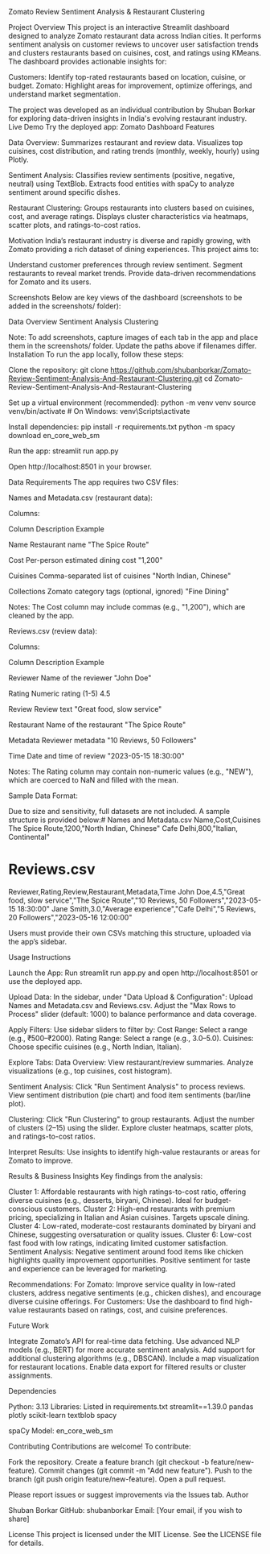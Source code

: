 Zomato Review Sentiment Analysis & Restaurant Clustering

Project Overview
This project is an interactive Streamlit dashboard designed to analyze Zomato restaurant data across Indian cities. It performs sentiment analysis on customer reviews to uncover user satisfaction trends and clusters restaurants based on cuisines, cost, and ratings using KMeans. The dashboard provides actionable insights for:

Customers: Identify top-rated restaurants based on location, cuisine, or budget.
Zomato: Highlight areas for improvement, optimize offerings, and understand market segmentation.

The project was developed as an individual contribution by Shuban Borkar for exploring data-driven insights in India's evolving restaurant industry.
Live Demo
Try the deployed app: Zomato Dashboard
Features

Data Overview:
Summarizes restaurant and review data.
Visualizes top cuisines, cost distribution, and rating trends (monthly, weekly, hourly) using Plotly.


Sentiment Analysis:
Classifies review sentiments (positive, negative, neutral) using TextBlob.
Extracts food entities with spaCy to analyze sentiment around specific dishes.


Restaurant Clustering:
Groups restaurants into clusters based on cuisines, cost, and average ratings.
Displays cluster characteristics via heatmaps, scatter plots, and ratings-to-cost ratios.



Motivation
India’s restaurant industry is diverse and rapidly growing, with Zomato providing a rich dataset of dining experiences. This project aims to:

Understand customer preferences through review sentiment.
Segment restaurants to reveal market trends.
Provide data-driven recommendations for Zomato and its users.

Screenshots
Below are key views of the dashboard (screenshots to be added in the screenshots/ folder):



Data Overview
Sentiment Analysis
Clustering








Note: To add screenshots, capture images of each tab in the app and place them in the screenshots/ folder. Update the paths above if filenames differ.
Installation
To run the app locally, follow these steps:

Clone the repository:
git clone https://github.com/shubanborkar/Zomato-Review-Sentiment-Analysis-And-Restaurant-Clustering.git
cd Zomato-Review-Sentiment-Analysis-And-Restaurant-Clustering


Set up a virtual environment (recommended):
python -m venv venv
source venv/bin/activate  # On Windows: venv\Scripts\activate


Install dependencies:
pip install -r requirements.txt
python -m spacy download en_core_web_sm


Run the app:
streamlit run app.py

Open http://localhost:8501 in your browser.


Data Requirements
The app requires two CSV files:

Names and Metadata.csv (restaurant data):

Columns:


Column
Description
Example



Name
Restaurant name
"The Spice Route"


Cost
Per-person estimated dining cost
"1,200"


Cuisines
Comma-separated list of cuisines
"North Indian, Chinese"


Collections
Zomato category tags (optional, ignored)
"Fine Dining"



Notes: The Cost column may include commas (e.g., "1,200"), which are cleaned by the app.


Reviews.csv (review data):

Columns:


Column
Description
Example



Reviewer
Name of the reviewer
"John Doe"


Rating
Numeric rating (1-5)
4.5


Review
Review text
"Great food, slow service"


Restaurant
Name of the restaurant
"The Spice Route"


Metadata
Reviewer metadata
"10 Reviews, 50 Followers"


Time
Date and time of review
"2023-05-15 18:30:00"



Notes: The Rating column may contain non-numeric values (e.g., "NEW"), which are coerced to NaN and filled with the mean.



Sample Data Format:

Due to size and sensitivity, full datasets are not included. A sample structure is provided below:# Names and Metadata.csv
Name,Cost,Cuisines
The Spice Route,1200,"North Indian, Chinese"
Cafe Delhi,800,"Italian, Continental"

# Reviews.csv
Reviewer,Rating,Review,Restaurant,Metadata,Time
John Doe,4.5,"Great food, slow service","The Spice Route","10 Reviews, 50 Followers","2023-05-15 18:30:00"
Jane Smith,3.0,"Average experience","Cafe Delhi","5 Reviews, 20 Followers","2023-05-16 12:00:00"


Users must provide their own CSVs matching this structure, uploaded via the app’s sidebar.

Usage Instructions

Launch the App:
Run streamlit run app.py and open http://localhost:8501 or use the deployed app.


Upload Data:
In the sidebar, under "Data Upload & Configuration":
Upload Names and Metadata.csv and Reviews.csv.
Adjust the "Max Rows to Process" slider (default: 1000) to balance performance and data coverage.




Apply Filters:
Use sidebar sliders to filter by:
Cost Range: Select a range (e.g., ₹500–₹2000).
Rating Range: Select a range (e.g., 3.0–5.0).
Cuisines: Choose specific cuisines (e.g., North Indian, Italian).




Explore Tabs:
Data Overview:
View restaurant/review summaries.
Analyze visualizations (e.g., top cuisines, cost histogram).


Sentiment Analysis:
Click "Run Sentiment Analysis" to process reviews.
View sentiment distribution (pie chart) and food item sentiments (bar/line plot).


Clustering:
Click "Run Clustering" to group restaurants.
Adjust the number of clusters (2–15) using the slider.
Explore cluster heatmaps, scatter plots, and ratings-to-cost ratios.




Interpret Results:
Use insights to identify high-value restaurants or areas for Zomato to improve.



Results & Business Insights
Key findings from the analysis:

Cluster 1: Affordable restaurants with high ratings-to-cost ratio, offering diverse cuisines (e.g., desserts, biryani, Chinese). Ideal for budget-conscious customers.
Cluster 2: High-end restaurants with premium pricing, specializing in Italian and Asian cuisines. Targets upscale dining.
Cluster 4: Low-rated, moderate-cost restaurants dominated by biryani and Chinese, suggesting oversaturation or quality issues.
Cluster 6: Low-cost fast food with low ratings, indicating limited customer satisfaction.
Sentiment Analysis:
Negative sentiment around food items like chicken highlights quality improvement opportunities.
Positive sentiment for taste and experience can be leveraged for marketing.


Recommendations:
For Zomato: Improve service quality in low-rated clusters, address negative sentiments (e.g., chicken dishes), and encourage diverse cuisine offerings.
For Customers: Use the dashboard to find high-value restaurants based on ratings, cost, and cuisine preferences.



Future Work

Integrate Zomato’s API for real-time data fetching.
Use advanced NLP models (e.g., BERT) for more accurate sentiment analysis.
Add support for additional clustering algorithms (e.g., DBSCAN).
Include a map visualization for restaurant locations.
Enable data export for filtered results or cluster assignments.

Dependencies

Python: 3.13
Libraries: Listed in requirements.txt
streamlit==1.39.0
pandas
plotly
scikit-learn
textblob
spacy


spaCy Model: en_core_web_sm

Contributing
Contributions are welcome! To contribute:

Fork the repository.
Create a feature branch (git checkout -b feature/new-feature).
Commit changes (git commit -m "Add new feature").
Push to the branch (git push origin feature/new-feature).
Open a pull request.

Please report issues or suggest improvements via the Issues tab.
Author

Shuban Borkar
GitHub: shubanborkar
Email: [Your email, if you wish to share]

License
This project is licensed under the MIT License. See the LICENSE file for details.
